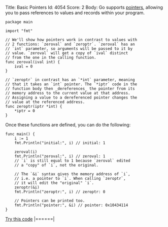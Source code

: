 Title: Basic Pointers
Id: 4054
Score: 2
Body:
Go supports [pointers](http://en.wikipedia.org/wiki/Pointer_(computer_programming)), allowing you to pass references to values and records within your program.

    package main
    
    import "fmt"
    
    // We'll show how pointers work in contrast to values with
    // 2 functions: `zeroval` and `zeroptr`. `zeroval` has an
    // `int` parameter, so arguments will be passed to it by
    // value. `zeroval` will get a copy of `ival` distinct
    // from the one in the calling function.
    func zeroval(ival int) {
        ival = 0
    }
    
    // `zeroptr` in contrast has an `*int` parameter, meaning
    // that it takes an `int` pointer. The `*iptr` code in the
    // function body then _dereferences_ the pointer from its
    // memory address to the current value at that address.
    // Assigning a value to a dereferenced pointer changes the
    // value at the referenced address.
    func zeroptr(iptr *int) {
        *iptr = 0
    }

Once these functions are defined, you can do the following:

    func main() {
        i := 1
        fmt.Println("initial:", i) // initial: 1
    
        zeroval(i)
        fmt.Println("zeroval:", i) // zeroval: 1
        // `i` is still equal to 1 because `zeroval` edited
        // a "copy" of `i`, not the original.

        // The `&i` syntax gives the memory address of `i`,
        // i.e. a pointer to `i`. When calling `zeroptr`,
        // it will edit the "original" `i`.
        zeroptr(&i)
        fmt.Println("zeroptr:", i) // zeroptr: 0
    
        // Pointers can be printed too.
        fmt.Println("pointer:", &i) // pointer: 0x10434114
    }

[Try this code](https://play.golang.org/p/KdE4TBbUL2)
|======|
